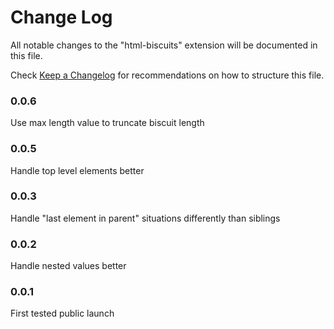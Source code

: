 # Change Log

All notable changes to the "html-biscuits" extension will be documented in this file.

Check [Keep a Changelog](http://keepachangelog.com/) for recommendations on how to structure this file.

### 0.0.6

Use max length value to truncate biscuit length

### 0.0.5

Handle top level elements better

### 0.0.3

Handle "last element in parent" situations differently than siblings

### 0.0.2

Handle nested values better

### 0.0.1

First tested public launch
